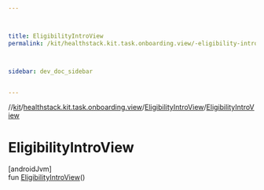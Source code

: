 ```yaml
---



title: EligibilityIntroView
permalink: /kit/healthstack.kit.task.onboarding.view/-eligibility-intro-view/-eligibility-intro-view.html



sidebar: dev_doc_sidebar


---
```




//[kit](/kit.html)/[healthstack.kit.task.onboarding.view](../index.html)/[EligibilityIntroView](index.html)/[EligibilityIntroView](-eligibility-intro-view.html)



# EligibilityIntroView



[androidJvm]\
fun [EligibilityIntroView](-eligibility-intro-view.html)()






